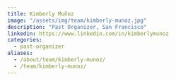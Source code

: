 ```yaml
---
title: Kimberly Muñoz
image: "/assets/img/team/kimberly-munoz.jpg"
description: "Past Organizer, San Francisco"
linkedin: https://www.linkedin.com/in/kimberlymunoz
categories:
  - past-organizer
aliases:
  - /about/team/kimberly-munoz/
  - /team/kimberly-munoz/
---
```

